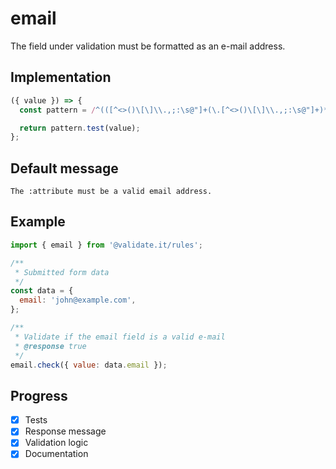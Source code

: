 # email

The field under validation must be formatted as an e-mail address.

## Implementation

```js
({ value }) => {
  const pattern = /^(([^<>()\[\]\\.,;:\s@"]+(\.[^<>()\[\]\\.,;:\s@"]+)*)|(".+"))@((\[[0-9]{1,3}\.[0-9]{1,3}\.[0-9]{1,3}\.[0-9]{1,3}\])|(([a-zA-Z\-0-9]+\.)+[a-zA-Z]{2,}))$/;

  return pattern.test(value);
};
```

## Default message

```text
The :attribute must be a valid email address.
```

## Example

```js
import { email } from '@validate.it/rules';

/**
 * Submitted form data
 */
const data = {
  email: 'john@example.com',
};

/**
 * Validate if the email field is a valid e-mail
 * @response true
 */
email.check({ value: data.email });
```

## Progress

- [x] Tests
- [x] Response message
- [x] Validation logic
- [x] Documentation

